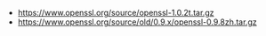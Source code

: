 * https://www.openssl.org/source/openssl-1.0.2t.tar.gz
* https://www.openssl.org/source/old/0.9.x/openssl-0.9.8zh.tar.gz

